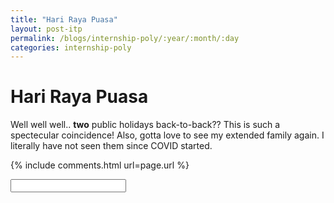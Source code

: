 ```yaml
---
title: "Hari Raya Puasa"
layout: post-itp
permalink: /blogs/internship-poly/:year/:month/:day
categories: internship-poly
---
```

# Hari Raya Puasa

Well well well.. **two** public holidays back-to-back?? This is such a spectecular coincidence! Also, gotta love to see my extended family again. I literally have not seen them since COVID started.


{% include comments.html url=page.url %}

<input id="password-input" type="password" class="text-secret" onkeyup="unlock()">

<span class="disable-selection" id="truth" style="display:block;"></span>